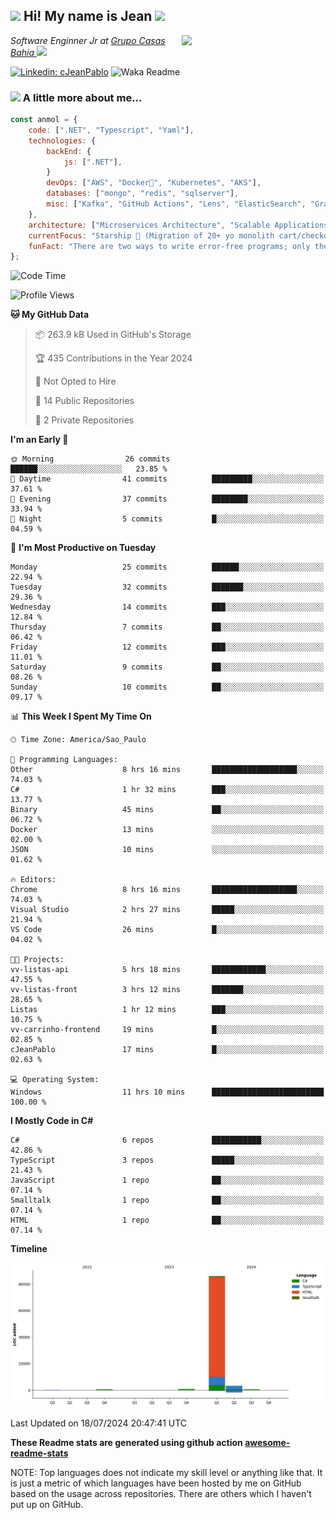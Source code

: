 <h2><img src="https://emojis.slackmojis.com/emojis/images/1531849430/4246/blob-sunglasses.gif?1531849430" width="30"/> Hi! My name is Jean <img src="https://media.giphy.com/media/12oufCB0MyZ1Go/giphy.gif" width="50"></h2>
<img align='right' src="https://media.giphy.com/media/M9gbBd9nbDrOTu1Mqx/giphy.gif" width="230">
<p><em>Software Enginner Jr at <a href="https://www.linkedin.com/company/grupocasasbahia">Grupo Casas Bahia
</a><img src="https://media.giphy.com/media/WUlplcMpOCEmTGBtBW/giphy.gif" width="30"> 
</em></p>

[![Linkedin: cJeanPablo](https://img.shields.io/badge/-cJeanPablo-blue?style=flat-square&logo=Linkedin&logoColor=white&link=https://www.linkedin.com/in/cJeanPablo/)](https://www.linkedin.com/in/cJeanPablo/)
![Waka Readme](https://github.com/anmol098/anmol098/workflows/Waka%20Readme/badge.svg)


### <img src="https://media.giphy.com/media/VgCDAzcKvsR6OM0uWg/giphy.gif" width="50"> A little more about me...  

```javascript
const anmol = {
    code: [".NET", "Typescript", "Yaml"],
    technologies: {
        backEnd: {
            js: [".NET"],
        }
        devOps: ["AWS", "Docker🐳", "Kubernetes", "AKS"],
        databases: ["mongo", "redis", "sqlserver"],
        misc: ["Kafka", "GitHub Actions", "Lens", "ElasticSearch", "Grafana"]
    },
    architecture: ["Microservices Architecture", "Scalable Applications"],
    currentFocus: "Starship 🚀 (Migration of 20+ yo monolith cart/checkout app to microservices)",
    funFact: "There are two ways to write error-free programs; only the third one works"
};
```

<!--START_SECTION:waka-->
![Code Time](http://img.shields.io/badge/Code%20Time-63%20hrs%2033%20mins-blue)

![Profile Views](http://img.shields.io/badge/Profile%20Views-159-blue)

**🐱 My GitHub Data** 

> 📦 263.9 kB Used in GitHub's Storage 
 > 
> 🏆 435 Contributions in the Year 2024
 > 
> 🚫 Not Opted to Hire
 > 
> 📜 14 Public Repositories 
 > 
> 🔑 2 Private Repositories 
 > 
**I'm an Early 🐤** 

```text
🌞 Morning                26 commits          ██████░░░░░░░░░░░░░░░░░░░   23.85 % 
🌆 Daytime                41 commits          █████████░░░░░░░░░░░░░░░░   37.61 % 
🌃 Evening                37 commits          ████████░░░░░░░░░░░░░░░░░   33.94 % 
🌙 Night                  5 commits           █░░░░░░░░░░░░░░░░░░░░░░░░   04.59 % 
```
📅 **I'm Most Productive on Tuesday** 

```text
Monday                   25 commits          ██████░░░░░░░░░░░░░░░░░░░   22.94 % 
Tuesday                  32 commits          ███████░░░░░░░░░░░░░░░░░░   29.36 % 
Wednesday                14 commits          ███░░░░░░░░░░░░░░░░░░░░░░   12.84 % 
Thursday                 7 commits           ██░░░░░░░░░░░░░░░░░░░░░░░   06.42 % 
Friday                   12 commits          ███░░░░░░░░░░░░░░░░░░░░░░   11.01 % 
Saturday                 9 commits           ██░░░░░░░░░░░░░░░░░░░░░░░   08.26 % 
Sunday                   10 commits          ██░░░░░░░░░░░░░░░░░░░░░░░   09.17 % 
```


📊 **This Week I Spent My Time On** 

```text
🕑︎ Time Zone: America/Sao_Paulo

💬 Programming Languages: 
Other                    8 hrs 16 mins       ███████████████████░░░░░░   74.03 % 
C#                       1 hr 32 mins        ███░░░░░░░░░░░░░░░░░░░░░░   13.77 % 
Binary                   45 mins             ██░░░░░░░░░░░░░░░░░░░░░░░   06.72 % 
Docker                   13 mins             ░░░░░░░░░░░░░░░░░░░░░░░░░   02.00 % 
JSON                     10 mins             ░░░░░░░░░░░░░░░░░░░░░░░░░   01.62 % 

🔥 Editors: 
Chrome                   8 hrs 16 mins       ███████████████████░░░░░░   74.03 % 
Visual Studio            2 hrs 27 mins       █████░░░░░░░░░░░░░░░░░░░░   21.94 % 
VS Code                  26 mins             █░░░░░░░░░░░░░░░░░░░░░░░░   04.02 % 

🐱‍💻 Projects: 
vv-listas-api            5 hrs 18 mins       ████████████░░░░░░░░░░░░░   47.55 % 
vv-listas-front          3 hrs 12 mins       ███████░░░░░░░░░░░░░░░░░░   28.65 % 
Listas                   1 hr 12 mins        ███░░░░░░░░░░░░░░░░░░░░░░   10.75 % 
vv-carrinho-frontend     19 mins             █░░░░░░░░░░░░░░░░░░░░░░░░   02.85 % 
cJeanPablo               17 mins             █░░░░░░░░░░░░░░░░░░░░░░░░   02.63 % 

💻 Operating System: 
Windows                  11 hrs 10 mins      █████████████████████████   100.00 % 
```

**I Mostly Code in C#** 

```text
C#                       6 repos             ███████████░░░░░░░░░░░░░░   42.86 % 
TypeScript               3 repos             █████░░░░░░░░░░░░░░░░░░░░   21.43 % 
JavaScript               1 repo              ██░░░░░░░░░░░░░░░░░░░░░░░   07.14 % 
Smalltalk                1 repo              ██░░░░░░░░░░░░░░░░░░░░░░░   07.14 % 
HTML                     1 repo              ██░░░░░░░░░░░░░░░░░░░░░░░   07.14 % 
```



**Timeline**

![Lines of Code chart](https://raw.githubusercontent.com/cJeanPablo/cJeanPablo/main/assets/bar_graph.png)


 Last Updated on 18/07/2024 20:47:41 UTC
<!--END_SECTION:waka-->

**These Readme stats are generated using github action [awesome-readme-stats](https://github.com/anmol098/waka-readme-stats)**

NOTE: Top languages does not indicate my skill level or anything like that. It is just a metric of which languages have been hosted by me on GitHub based on the usage across repositories. There are others which I haven't put up on GitHub.
